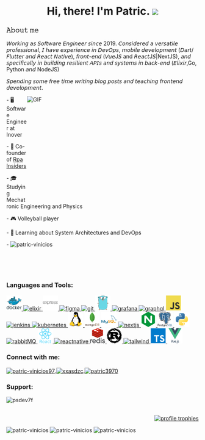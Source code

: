 <div align="center">
    <h1>
       Hi, there! I'm Patric.
       <img src="https://media0.giphy.com/media/SXyDYS8HSWfaMTmKGJ/giphy.gif?cid=790b761198183861eadd128afcbd03d08304701845c6a64a&rid=giphy.gif&ct=s" width="50px">
    </h1>
 </div>
 
 
 
 <p align="center">
   <h3> 𝙰𝚋𝚘𝚞𝚝 𝚖𝚎</h3>
 </p>
 <p>
    𝘞𝘰𝘳𝘬𝘪𝘯𝘨 𝘢𝘴 𝘚𝘰𝘧𝘵𝘸𝘢𝘳𝘦 𝘌𝘯𝘨𝘪𝘯𝘦𝘦𝘳 𝘴𝘪𝘯𝘤𝘦 2019. 𝘊𝘰𝘯𝘴𝘪𝘥𝘦𝘳𝘦𝘥 𝘢 𝘷𝘦𝘳𝘴𝘢𝘵𝘪𝘭𝘦 𝘱𝘳𝘰𝘧𝘦𝘴𝘴𝘪𝘰𝘯𝘢𝘭, 𝘐 𝘩𝘢𝘷𝘦 𝘦𝘹𝘱𝘦𝘳𝘪𝘦𝘯𝘤𝘦 𝘪𝘯 𝘋𝘦𝘷𝘖𝘱𝘴, 𝘮𝘰𝘣𝘪𝘭𝘦 𝘥𝘦𝘷𝘦𝘭𝘰𝘱𝘮𝘦𝘯𝘵 (𝘋𝘢𝘳t/𝘍𝘭𝘶𝘵𝘵𝘦𝘳 𝘢𝘯𝘥 𝘙𝘦𝘢𝘤𝘵 𝘕𝘢𝘵𝘪𝘷𝘦), 𝘧𝘳𝘰𝘯𝘵-𝘦𝘯𝘥 (𝘝𝘶𝘦J𝘚 and 𝘙𝘦𝘢𝘤𝘵J𝘚|NextJS), 𝘢𝘯𝘥 𝘴𝘱𝘦𝘤𝘪𝘧𝘪𝘤𝘢𝘭𝘭𝘺 𝘪𝘯 𝘣𝘶𝘪𝘭𝘥𝘪𝘯𝘨 𝘳𝘦𝘴𝘪𝘭𝘪𝘦𝘯𝘵 𝘈𝘗𝘐𝘴 𝘢𝘯𝘥 𝘴𝘺𝘴𝘵𝘦𝘮𝘴 𝘪𝘯 𝘣𝘢𝘤𝘬-𝘦𝘯𝘥 (𝘌𝘭𝘪𝘹𝘪𝘳,Go, Python 𝘢𝘯𝘥 NodeJS)
 </p>
 <p>𝘚𝘱𝘦𝘯𝘥𝘪𝘯𝘨 𝘴𝘰𝘮𝘦 𝘧𝘳𝘦𝘦 𝘵𝘪𝘮𝘦 𝘸𝘳𝘪𝘵𝘪𝘯𝘨 𝘣𝘭𝘰𝘨 𝘱𝘰𝘴𝘵𝘴 𝘢𝘯𝘥 𝘵𝘦𝘢𝘤𝘩𝘪𝘯𝘨 𝘧𝘳𝘰𝘯𝘵𝘦𝘯𝘥 𝘥𝘦𝘷𝘦𝘭𝘰𝘱𝘮𝘦𝘯𝘵.</p>
 <img align="right" height="270px" width="450px" alt="GIF" src="https://media0.giphy.com/media/6Nm4HEzQVtEis/giphy.gif?cid=790b76110fdb244e1f961acd919f0a6e49fe20b06daf0216&rid=giphy.gif&ct=g" />
 <div align="left">
  <p>- 🖥 Software Engineer at Inover</p>
  <p>- 💼 Co-founder of <a href="https://rpainsiders.com.br">Rpa Insiders</a></p>
  <p>- 🎓 Studying Mechatronic Engineering and Physics</p>
  <p>- 🎮 Volleyball player</p>
  <p>- 🌱 Learning about System Architectures and DevOps</p>
  <p>- <img src="https://komarev.com/ghpvc/?username=patric-vinicios&label=Profile%20views&color=0e75b6&style=flat" alt="patric-vinicios" /> </p>
 </div>
 
 <br><br><br>
 <div>
 <h3 align="left">Languages and Tools:</h3>
 <a href="https://www.docker.com/" target="_blank" rel="noreferrer"> <img src="https://raw.githubusercontent.com/devicons/devicon/master/icons/docker/docker-original-wordmark.svg" alt="docker" width="40" height="40"/> </a>  <a href="https://elixir-lang.org" target="_blank" rel="noreferrer"> <img src="https://www.vectorlogo.zone/logos/elixir-lang/elixir-lang-icon.svg" alt="elixir" width="40" height="40"/> </a> <a href="https://expressjs.com" target="_blank" rel="noreferrer"> <img src="https://raw.githubusercontent.com/devicons/devicon/master/icons/express/express-original-wordmark.svg" alt="express" width="40" height="40"/> </a> <a href="https://www.figma.com/" target="_blank" rel="noreferrer"> <img src="https://www.vectorlogo.zone/logos/figma/figma-icon.svg" alt="figma" width="40" height="40"/> </a>  <a href="https://git-scm.com/" target="_blank" rel="noreferrer"> <img src="https://www.vectorlogo.zone/logos/git-scm/git-scm-icon.svg" alt="git" width="40" height="40"/> </a> <a href="https://golang.org" target="_blank" rel="noreferrer"> <img src="https://raw.githubusercontent.com/devicons/devicon/master/icons/go/go-original.svg" alt="go" width="40" height="40"/> </a> <a href="https://grafana.com" target="_blank" rel="noreferrer"> <img src="https://www.vectorlogo.zone/logos/grafana/grafana-icon.svg" alt="grafana" width="40" height="40"/> </a> <a href="https://graphql.org" target="_blank" rel="noreferrer"> <img src="https://www.vectorlogo.zone/logos/graphql/graphql-icon.svg" alt="graphql" width="40" height="40"/> </a>  <a href="https://developer.mozilla.org/en-US/docs/Web/JavaScript" target="_blank" rel="noreferrer"> <img src="https://raw.githubusercontent.com/devicons/devicon/master/icons/javascript/javascript-original.svg" alt="javascript" width="40" height="40"/> </a> <a href="https://www.jenkins.io" target="_blank" rel="noreferrer"> <img src="https://www.vectorlogo.zone/logos/jenkins/jenkins-icon.svg" alt="jenkins" width="40" height="40"/> </a> <a href="https://kubernetes.io" target="_blank" rel="noreferrer"> <img src="https://www.vectorlogo.zone/logos/kubernetes/kubernetes-icon.svg" alt="kubernetes" width="40" height="40"/> </a> <a href="https://www.linux.org/" target="_blank" rel="noreferrer"> <img src="https://raw.githubusercontent.com/devicons/devicon/master/icons/linux/linux-original.svg" alt="linux" width="40" height="40"/> </a> <a href="https://www.mongodb.com/" target="_blank" rel="noreferrer"> <img src="https://raw.githubusercontent.com/devicons/devicon/master/icons/mongodb/mongodb-original-wordmark.svg" alt="mongodb" width="40" height="40"/> </a> <a href="https://www.mysql.com/" target="_blank" rel="noreferrer"> <img src="https://raw.githubusercontent.com/devicons/devicon/master/icons/mysql/mysql-original-wordmark.svg" alt="mysql" width="40" height="40"/> <a href="https://nextjs.org/" target="_blank" rel="noreferrer"> <img src="https://cdn.worldvectorlogo.com/logos/nextjs-2.svg" alt="nextjs" width="40" height="40"/> </a> <a href="https://www.nginx.com" target="_blank" rel="noreferrer"> <img src="https://raw.githubusercontent.com/devicons/devicon/master/icons/nginx/nginx-original.svg" alt="nginx" width="40" height="40"/> </a> <a href="https://www.postgresql.org" target="_blank" rel="noreferrer"> <img src="https://raw.githubusercontent.com/devicons/devicon/master/icons/postgresql/postgresql-original-wordmark.svg" alt="postgresql" width="40" height="40"/> </a> <a href="https://www.python.org" target="_blank" rel="noreferrer"> <img src="https://raw.githubusercontent.com/devicons/devicon/master/icons/python/python-original.svg" alt="python" width="40" height="40"/> </a> <a href="https://www.rabbitmq.com" target="_blank" rel="noreferrer"> <img src="https://www.vectorlogo.zone/logos/rabbitmq/rabbitmq-icon.svg" alt="rabbitMQ" width="40" height="40"/> </a> <a href="https://reactjs.org/" target="_blank" rel="noreferrer"> <img src="https://raw.githubusercontent.com/devicons/devicon/master/icons/react/react-original-wordmark.svg" alt="react" width="40" height="40"/> </a> <a href="https://reactnative.dev/" target="_blank" rel="noreferrer"> <img src="https://reactnative.dev/img/header_logo.svg" alt="reactnative" width="40" height="40"/> </a> <a href="https://redis.io" target="_blank" rel="noreferrer"> <img src="https://raw.githubusercontent.com/devicons/devicon/master/icons/redis/redis-original-wordmark.svg" alt="redis" width="40" height="40"/> </a> <a href="https://www.rust-lang.org" target="_blank" rel="noreferrer"> <img src="https://raw.githubusercontent.com/devicons/devicon/master/icons/rust/rust-plain.svg" alt="rust" width="40" height="40"/> </a> <a href="https://tailwindcss.com/" target="_blank" rel="noreferrer"> <img src="https://www.vectorlogo.zone/logos/tailwindcss/tailwindcss-icon.svg" alt="tailwind" width="40" height="40"/> </a> <a href="https://www.typescriptlang.org/" target="_blank" rel="noreferrer"> <img src="https://raw.githubusercontent.com/devicons/devicon/master/icons/typescript/typescript-original.svg" alt="typescript" width="40" height="40"/> </a> <a href="https://vuejs.org/" target="_blank" rel="noreferrer"> <img src="https://raw.githubusercontent.com/devicons/devicon/master/icons/vuejs/vuejs-original-wordmark.svg" alt="vuejs" width="40" height="40"/> </a> </p>
 </div>
 
 <div>
    <h3 align="left">Connect with me:</h3>
     <p align="left">
         <a href="https://linkedin.com/in/patric-vinicios97" target="blank">
             <img align="center" src="https://raw.githubusercontent.com/rahuldkjain/github-profile-readme-generator/master/src/images/icons/Social/linked-in-alt.svg" alt="patric-vinicios97" height="30" width="40" />
         </a>
         <a href="https://instagram.com/xxasdzc" target="blank">
             <img align="center" src="https://raw.githubusercontent.com/rahuldkjain/github-profile-readme-generator/master/src/images/icons/Social/instagram.svg" alt="xxasdzc" height="30" width="40" />
         </a>
         <a href="https://discord.gg/patric3970" target="blank">
             <img align="center" src="https://raw.githubusercontent.com/rahuldkjain/github-profile-readme-generator/master/src/images/icons/Social/discord.svg" alt="patric3970" height="30" width="40" />
         </a>
     </p>
 </div>
 
 <div>
     <h3 align="left">Support:</h3>
     <p>
         <a href="https://www.buymeacoffee.com/psdev7f">
             <img align="left" src="https://cdn.buymeacoffee.com/buttons/v2/default-yellow.png" height="50" width="210" alt="psdev7f" />
         </a>
     </p>
 </div>
 <br> <br>
  <div>
    <p align="right">
        <a href="https://github.com/ryo-ma/github-profile-trophy">
            <img src="https://github-profile-trophy.vercel.app/?username=patric-vinicios&title=MultiLanguage,Commits,Repositories,Experience" alt="profile trophies" />
        </a>
    </p>

 </div>

 <div align="left">
    <img src="https://github-readme-streak-stats.herokuapp.com/?user=patric-vinicios&" alt="patric-vinicios" />
    <img src="https://github-readme-stats.vercel.app/api?username=patric-vinicios&show_icons=true&locale=en" alt="patric-vinicios" />
    <img src="https://github-readme-stats.vercel.app/api/top-langs?username=patric-vinicios&show_icons=true&locale=en&layout=compact" alt="patric-vinicios" /> 
 </div>
